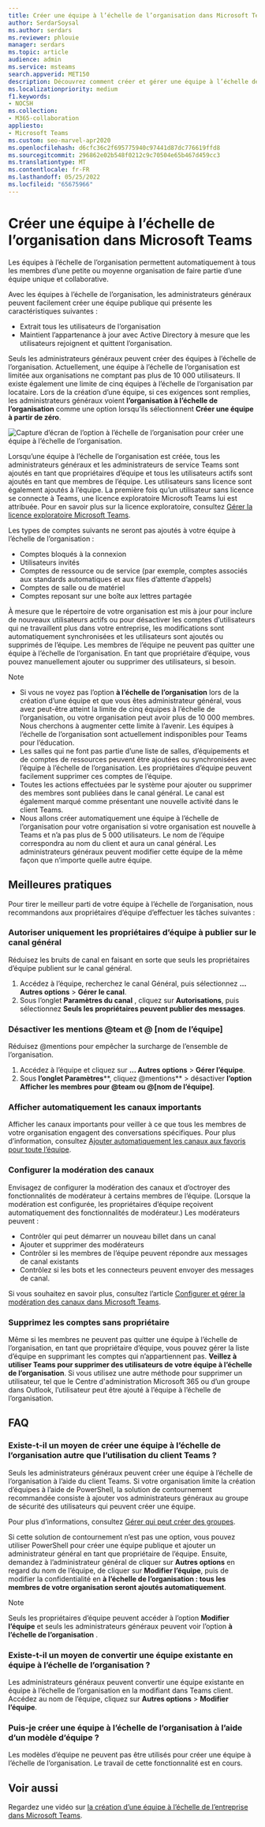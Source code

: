 ```yaml
---
title: Créer une équipe à l’échelle de l’organisation dans Microsoft Teams
author: SerdarSoysal
ms.author: serdars
ms.reviewer: phlouie
manager: serdars
ms.topic: article
audience: admin
ms.service: msteams
search.appverid: MET150
description: Découvrez comment créer et gérer une équipe à l’échelle de l’organisation dans Teams pour permettre automatiquement à tous les membres d’une petite ou moyenne organisation de collaborer.
ms.localizationpriority: medium
f1.keywords:
- NOCSH
ms.collection:
- M365-collaboration
appliesto:
- Microsoft Teams
ms.custom: seo-marvel-apr2020
ms.openlocfilehash: d6cfc36c2f695775940c97441d87dc776619ffd8
ms.sourcegitcommit: 296862e02b548f0212c9c70504e65b467d459cc3
ms.translationtype: MT
ms.contentlocale: fr-FR
ms.lasthandoff: 05/25/2022
ms.locfileid: "65675966"
---
```

# <a name="create-an-organization-wide-team-in-microsoft-teams"></a>Créer une équipe à l’échelle de l’organisation dans Microsoft Teams

Les équipes à l’échelle de l’organisation permettent automatiquement à tous les membres d’une petite ou moyenne organisation de faire partie d’une équipe unique et collaborative.

Avec les équipes à l’échelle de l’organisation, les administrateurs généraux peuvent facilement créer une équipe publique qui présente les caractéristiques suivantes :
- Extrait tous les utilisateurs de l’organisation
- Maintient l’appartenance à jour avec Active Directory à mesure que les utilisateurs rejoignent et quittent l’organisation.

Seuls les administrateurs généraux peuvent créer des équipes à l’échelle de l’organisation. Actuellement, une équipe à l’échelle de l’organisation est limitée aux organisations ne comptant pas plus de 10 000 utilisateurs. Il existe également une limite de cinq équipes à l’échelle de l’organisation par locataire. Lors de la création d’une équipe, si ces exigences sont remplies, les administrateurs généraux voient **l’organisation à l’échelle de l’organisation** comme une option lorsqu’ils sélectionnent **Créer une équipe à partir de zéro**.

![Capture d’écran de l’option à l’échelle de l’organisation pour créer une équipe à l’échelle de l’organisation.](media/create-org-wide-team.png "Capture d’écran de l’option à l’échelle de l’organisation pour créer une équipe à l’échelle de l’organisation")

Lorsqu’une équipe à l’échelle de l’organisation est créée, tous les administrateurs généraux et les administrateurs de service Teams sont ajoutés en tant que propriétaires d’équipe et tous les utilisateurs actifs sont ajoutés en tant que membres de l’équipe. Les utilisateurs sans licence sont également ajoutés à l’équipe. La première fois qu’un utilisateur sans licence se connecte à Teams, une licence exploratoire Microsoft Teams lui est attribuée. Pour en savoir plus sur la licence exploratoire, consultez [Gérer la licence exploratoire Microsoft Teams](teams-exploratory.md).

Les types de comptes suivants ne seront pas ajoutés à votre équipe à l’échelle de l’organisation :

- Comptes bloqués à la connexion
- Utilisateurs invités
- Comptes de ressource ou de service (par exemple, comptes associés aux standards automatiques et aux files d’attente d’appels)
- Comptes de salle ou de matériel
- Comptes reposant sur une boîte aux lettres partagée

À mesure que le répertoire de votre organisation est mis à jour pour inclure de nouveaux utilisateurs actifs ou pour désactiver les comptes d’utilisateurs qui ne travaillent plus dans votre entreprise, les modifications sont automatiquement synchronisées et les utilisateurs sont ajoutés ou supprimés de l’équipe. Les membres de l’équipe ne peuvent pas quitter une équipe à l’échelle de l’organisation. En tant que propriétaire d’équipe, vous pouvez manuellement ajouter ou supprimer des utilisateurs, si besoin.

> [!NOTE]
>
> - Si vous ne voyez pas l’option **à l’échelle de l’organisation** lors de la création d’une équipe et que vous êtes administrateur général, vous avez peut-être atteint la limite de cinq équipes à l’échelle de l’organisation, ou votre organisation peut avoir plus de 10 000 membres. Nous cherchons à augmenter cette limite à l’avenir. Les équipes à l’échelle de l’organisation sont actuellement indisponibles pour Teams pour l’éducation.
> - Les salles qui ne font pas partie d’une liste de salles, d’équipements et de comptes de ressources peuvent être ajoutées ou synchronisées avec l’équipe à l’échelle de l’organisation. Les propriétaires d’équipe peuvent facilement supprimer ces comptes de l’équipe.
> - Toutes les actions effectuées par le système pour ajouter ou supprimer des membres sont publiées dans le canal général. Le canal est également marqué comme présentant une nouvelle activité dans le client Teams.
> - Nous allons créer automatiquement une équipe à l’échelle de l’organisation pour votre organisation si votre organisation est nouvelle à Teams et n’a pas plus de 5 000 utilisateurs. Le nom de l’équipe correspondra au nom du client et aura un canal général. Les administrateurs généraux peuvent modifier cette équipe de la même façon que n’importe quelle autre équipe.

## <a name="best-practices"></a>Meilleures pratiques

Pour tirer le meilleur parti de votre équipe à l’échelle de l’organisation, nous recommandons aux propriétaires d’équipe d’effectuer les tâches suivantes :

### <a name="allow-only-team-owners-to-post-to-the-general-channel"></a>Autoriser uniquement les propriétaires d’équipe à publier sur le canal général

Réduisez les bruits de canal en faisant en sorte que seuls les propriétaires d’équipe publient sur le canal général.

1. Accédez à l’équipe, recherchez le canal Général, puis sélectionnez **... Autres options** > **Gérer le canal**.
2. Sous l’onglet **Paramètres du canal** , cliquez sur **Autorisations**, puis sélectionnez **Seuls les propriétaires peuvent publier des messages**.

### <a name="turn-off-team-and-team-name-mentions"></a>Désactiver les mentions @team et @ [nom de l’équipe]

Réduisez @mentions pour empêcher la surcharge de l’ensemble de l’organisation.

1. Accédez à l’équipe et cliquez sur **... Autres options** \> **Gérer l’équipe**.
2. Sous **l’onglet Paramètres****, cliquez @mentions** \> désactiver **l’option Afficher les membres pour @team ou @[nom de l’équipe]**.

### <a name="automatically-show-important-channels"></a>Afficher automatiquement les canaux importants

Afficher les canaux importants pour veiller à ce que tous les membres de votre organisation engagent des conversations spécifiques. Pour plus d’information, consultez [Ajouter automatiquement les canaux aux favoris pour toute l’équipe](https://support.office.com/article/auto-favorite-channels-for-the-whole-team-a948272c-5aa5-429c-863c-4e1e1cd6b0f6).

### <a name="set-up-channel-moderation"></a>Configurer la modération des canaux

Envisagez de configurer la modération des canaux et d’octroyer des fonctionnalités de modérateur à certains membres de l’équipe. (Lorsque la modération est configurée, les propriétaires d’équipe reçoivent automatiquement des fonctionnalités de modérateur.) Les modérateurs peuvent :

- Contrôler qui peut démarrer un nouveau billet dans un canal
- Ajouter et supprimer des modérateurs
- Contrôler si les membres de l’équipe peuvent répondre aux messages de canal existants
- Contrôlez si les bots et les connecteurs peuvent envoyer des messages de canal.

Si vous souhaitez en savoir plus, consultez l’article [Configurer et gérer la modération des canaux dans Microsoft Teams](manage-channel-moderation-in-teams.md).

### <a name="remove-accounts-that-might-not-belong"></a>Supprimez les comptes sans propriétaire

Même si les membres ne peuvent pas quitter une équipe à l’échelle de l’organisation, en tant que propriétaire d’équipe, vous pouvez gérer la liste d’équipe en supprimant les comptes qui n’appartiennent pas. **Veillez à utiliser Teams pour supprimer des utilisateurs de votre équipe à l’échelle de l’organisation**. Si vous utilisez une autre méthode pour supprimer un utilisateur, tel que le Centre d'administration Microsoft 365 ou d’un groupe dans Outlook, l’utilisateur peut être ajouté à l’équipe à l’échelle de l’organisation.

## <a name="faq"></a>FAQ

### <a name="is-there-a-way-to-create-an-organization-wide-team-other-than-using-the-teams-client"></a>Existe-t-il un moyen de créer une équipe à l’échelle de l’organisation autre que l’utilisation du client Teams ?

Seuls les administrateurs généraux peuvent créer une équipe à l’échelle de l’organisation à l’aide du client Teams. Si votre organisation limite la création d’équipes à l’aide de PowerShell, la solution de contournement recommandée consiste à ajouter vos administrateurs généraux au groupe de sécurité des utilisateurs qui peuvent créer une équipe.

Pour plus d’informations, consultez [Gérer qui peut créer des groupes](/microsoft-365/admin/create-groups/manage-creation-of-groups).

Si cette solution de contournement n’est pas une option, vous pouvez utiliser PowerShell pour créer une équipe publique et ajouter un administrateur général en tant que propriétaire de l’équipe. Ensuite, demandez à l’administrateur général de cliquer sur **Autres options** en regard du nom de l’équipe, de cliquer sur **Modifier l’équipe**, puis de modifier la confidentialité en **à l’échelle de l’organisation : tous les membres de votre organisation seront ajoutés automatiquement**.

> [!NOTE]
> Seuls les propriétaires d’équipe peuvent accéder à l’option **Modifier l’équipe** et seuls les administrateurs généraux peuvent voir l’option **à l’échelle de l’organisation** .

### <a name="is-there-a-way-to-convert-an-existing-team-to-an-organization-wide-team"></a>Existe-t-il un moyen de convertir une équipe existante en équipe à l’échelle de l’organisation ?

Les administrateurs généraux peuvent convertir une équipe existante en équipe à l’échelle de l’organisation en la modifiant dans Teams client. Accédez au nom de l’équipe, cliquez sur **Autres options** > **Modifier l’équipe**.

### <a name="can-i-create-an-organization-wide-team-using-a-team-template"></a>Puis-je créer une équipe à l’échelle de l’organisation à l’aide d’un modèle d’équipe ?

Les modèles d’équipe ne peuvent pas être utilisés pour créer une équipe à l’échelle de l’organisation. Le travail de cette fonctionnalité est en cours.

## <a name="see-also"></a>Voir aussi

Regardez une vidéo sur [la création d’une équipe à l’échelle de l’entreprise dans Microsoft Teams](https://support.office.com/article/037bb27a-bcc9-48fe-8d72-44d9482420a3).
